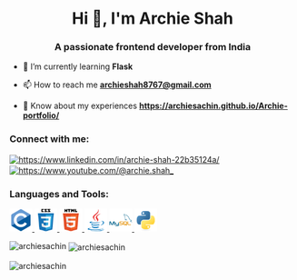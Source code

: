 <h1 align="center">Hi 👋, I'm Archie Shah</h1>
<h3 align="center">A passionate frontend developer from India</h3>

- 🌱 I’m currently learning **Flask**

- 📫 How to reach me **archieshah8767@gmail.com**

- 📄 Know about my experiences **https://archiesachin.github.io/Archie-portfolio/**
<h3 align="left">Connect with me:</h3>
<p align="left">
<a href="https://linkedin.com/in/https://www.linkedin.com/in/archie-shah-22b35124a/" target="blank"><img align="center" src="https://raw.githubusercontent.com/rahuldkjain/github-profile-readme-generator/master/src/images/icons/Social/linked-in-alt.svg" alt="https://www.linkedin.com/in/archie-shah-22b35124a/" height="30" width="40" /></a>
<a href="https://www.youtube.com/@archie.shah_" target="blank"><img align="center" src="https://raw.githubusercontent.com/rahuldkjain/github-profile-readme-generator/master/src/images/icons/Social/youtube.svg" alt="https://www.youtube.com/@archie.shah_" height="30" width="40" /></a>
</p>

<h3 align="left">Languages and Tools:</h3>
<p align="left"> <a href="https://www.cprogramming.com/" target="_blank" rel="noreferrer"> <img src="https://raw.githubusercontent.com/devicons/devicon/master/icons/c/c-original.svg" alt="c" width="40" height="40"/> </a> <a href="https://www.w3schools.com/css/" target="_blank" rel="noreferrer"> <img src="https://raw.githubusercontent.com/devicons/devicon/master/icons/css3/css3-original-wordmark.svg" alt="css3" width="40" height="40"/> </a> <a href="https://www.w3.org/html/" target="_blank" rel="noreferrer"> <img src="https://raw.githubusercontent.com/devicons/devicon/master/icons/html5/html5-original-wordmark.svg" alt="html5" width="40" height="40"/> </a> <a href="https://www.java.com" target="_blank" rel="noreferrer"> <img src="https://raw.githubusercontent.com/devicons/devicon/master/icons/java/java-original.svg" alt="java" width="40" height="40"/> </a> <a href="https://www.mysql.com/" target="_blank" rel="noreferrer"> <img src="https://raw.githubusercontent.com/devicons/devicon/master/icons/mysql/mysql-original-wordmark.svg" alt="mysql" width="40" height="40"/> </a> <a href="https://www.python.org" target="_blank" rel="noreferrer"> <img src="https://raw.githubusercontent.com/devicons/devicon/master/icons/python/python-original.svg" alt="python" width="40" height="40"/> </a> </p>

<p><img align="left" src="https://github-readme-stats.vercel.app/api/top-langs?username=archiesachin&show_icons=true&locale=en&layout=compact" alt="archiesachin" /></p>

<p>&nbsp;<img align="center" src="https://github-readme-stats.vercel.app/api?username=archiesachin&show_icons=true&locale=en" alt="archiesachin" /></p>

<p><img align="center" src="https://github-readme-streak-stats.herokuapp.com/?user=archiesachin&" alt="archiesachin" /></p>
